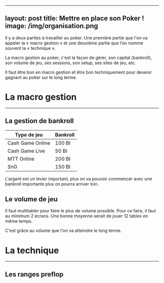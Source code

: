 

---
layout: post
title: Mettre en place son Poker !
image: /img/organisation.png
---
Il y a deux parties à travailler au poker. Une première partie que l'on va appeler la « macro gestion » et  une deuxième partie que l’on nomme souvent la « technique ».

La macro gestion au poker, c'est la façon de gérer, son capital (bankroll), son volume de jeu, ses sessions, son setup, ses sites de jeu, etc.

Il faut être bon en macro gestion et être bon techniquement pour devenir gagnant au poker sur le long terme.


# La macro gestion
---

## La gestion de bankroll


|Type de jeu|Bankroll|
|-|-|
|Cash Game Online|100 BI|
|Cash Game Live|50 BI|
|MTT Online|200 BI|
|SnG|150 BI|

L'argent est un levier important, plus on va pouvoir commencer avec une bankroll importante plus on pourra arriver loin.

## Le volume de jeu


Il faut multitabler pour faire le plus de volume possible.
Pour ce faire, il faut au minimum 2 écrans.
Une bonne moyenne serait de jouer 12 tables en même temps.

C'est grâce au volume que l'on va atteindre le long terme.


# La technique
---

## Les ranges preflop
<!--stackedit_data:
eyJoaXN0b3J5IjpbMTI0OTQxNjgxNiwyOTczNTI5MDQsNzEwOD
A4NTM4LC0xMzQ4OTM1NTYyLDE4MTEyMDk2NTEsLTg2NTUyMzQ2
MywtNTI2OTY4ODY3LC0yOTIwNTg4MTBdfQ==
-->